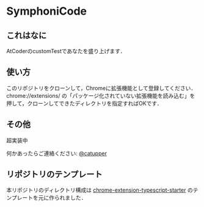 # SymphoniCode

## これはなに

AtCoderのcustomTestであなたを盛り上げます．

## 使い方

このリポジトリをクローンして，Chromeに拡張機能として登録してください．
chrome://extensions/ の「パッケージ化されていない拡張機能を読み込む」を押して，クローンしてできたディレクトリを指定すればOKです．

## その他

超実装中

何かあったらご連絡ください: [@catupper](https://twitter.com/catupper)

## リポジトリのテンプレート

本リポジトリのディレクトリ構成は [chrome-extension-typescript-starter](https://github.com/chibat/chrome-extension-typescript-starter) のテンプレートを元に作られました．
